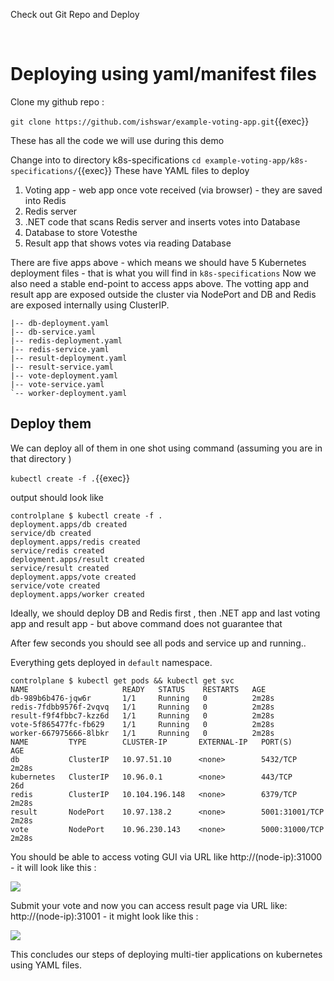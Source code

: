 
Check out Git Repo and Deploy

<br>

# Deploying using yaml/manifest files 

Clone my github repo :

`git clone https://github.com/ishswar/example-voting-app.git`{{exec}}

These has all the code we will use during this demo 

Change into to directory k8s-specifications `cd example-voting-app/k8s-specifications/`{{exec}}
These have YAML files to deploy 

1. Voting app - web app once vote received (via browser) - they are saved into Redis
1. Redis server
1. .NET code that scans Redis server and inserts votes into Database 
1. Database to store Votesthe  
1. Result app that shows votes via reading Database 

There are five apps above - which means we should have 5 Kubernetes deployment files - that is what you will find in `k8s-specifications` 
Now we also need a stable end-point to access apps above. 
The votting app and result app are exposed outside the cluster via NodePort and DB and Redis are exposed internally using ClusterIP.

```
|-- db-deployment.yaml
|-- db-service.yaml
|-- redis-deployment.yaml
|-- redis-service.yaml
|-- result-deployment.yaml
|-- result-service.yaml
|-- vote-deployment.yaml
|-- vote-service.yaml
`-- worker-deployment.yaml
```

## Deploy them 

We can deploy all of them in one shot using command (assuming you are in that directory ) 

`kubectl create -f .`{{exec}} 

output should look like 

```
controlplane $ kubectl create -f .
deployment.apps/db created
service/db created
deployment.apps/redis created
service/redis created
deployment.apps/result created
service/result created
deployment.apps/vote created
service/vote created
deployment.apps/worker created
```

Ideally, we should deploy DB and Redis first , then .NET app and last voting  app and result app - but above command does not guarantee that

After few seconds you should see all pods and service up and running..

Everything gets deployed in `default` namespace.

```
controlplane $ kubectl get pods && kubectl get svc
NAME                     READY   STATUS    RESTARTS   AGE
db-989b6b476-jqw6r       1/1     Running   0          2m28s
redis-7fdbb9576f-2vqvq   1/1     Running   0          2m28s
result-f9f4fbbc7-kzz6d   1/1     Running   0          2m28s
vote-5f865477fc-fb629    1/1     Running   0          2m28s
worker-667975666-8lbkr   1/1     Running   0          2m28s
NAME         TYPE        CLUSTER-IP       EXTERNAL-IP   PORT(S)          AGE
db           ClusterIP   10.97.51.10      <none>        5432/TCP         2m28s
kubernetes   ClusterIP   10.96.0.1        <none>        443/TCP          26d
redis        ClusterIP   10.104.196.148   <none>        6379/TCP         2m28s
result       NodePort    10.97.138.2      <none>        5001:31001/TCP   2m28s
vote         NodePort    10.96.230.143    <none>        5000:31000/TCP   2m28s
```

You should be able to access voting GUI via URL like http://(node-ip):31000 - it will look like this : 

![](https://i.ibb.co/s5QMMtM/image.png)

Submit your vote and now you can access result page via URL like: http://(node-ip):31001 - it might look like this : 

![](https://i.ibb.co/r6RxLHf/image.png)

This concludes our steps of deploying multi-tier applications on kubernetes using YAML files.  
